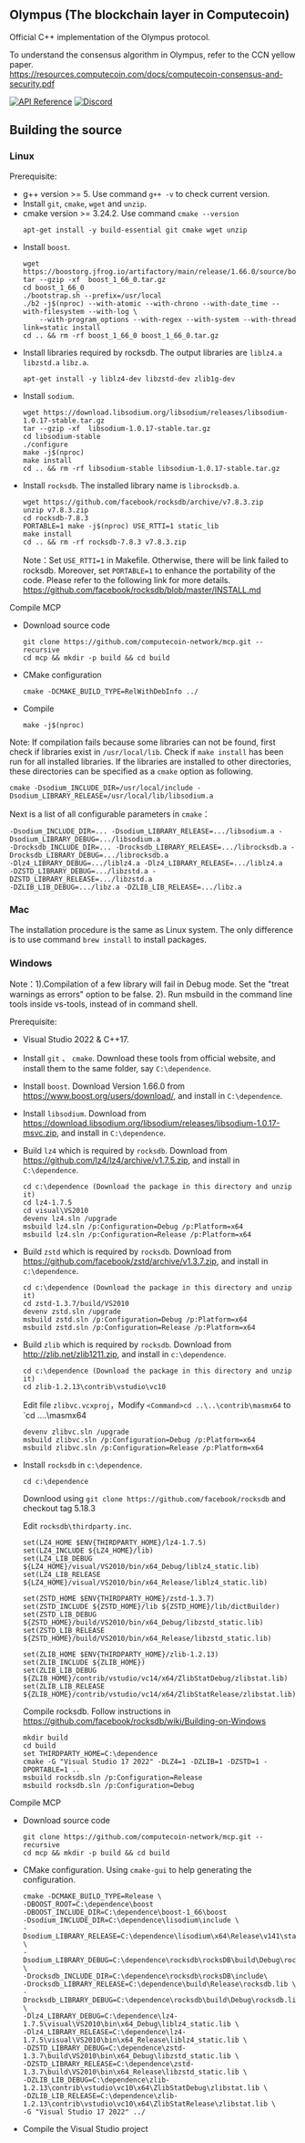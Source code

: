 ## Olympus (The blockchain layer in Computecoin)
Official C++ implementation of the Olympus protocol.

To understand the consensus algorithm in Olympus, refer to the CCN yellow paper.\
https://resources.computecoin.com/docs/computecoin-consensus-and-security.pdf

[![API Reference](
https://camo.githubusercontent.com/915b7be44ada53c290eb157634330494ebe3e30a/68747470733a2f2f676f646f632e6f72672f6769746875622e636f6d2f676f6c616e672f6764646f3f7374617475732e737667
)](https://docs.computecoin.com/computecoin/for-developers/mainnet/)
[![Discord](https://img.shields.io/badge/discord-join%20chat-blue.svg)](https://discord.gg/f4Z2jJjtNp)

## Building the source

### Linux

Prerequisite:
* g++ version >= 5. Use command `g++ -v` to check current version.
* Install `git`, `cmake`, `wget` and `unzip`.
* cmake version >= 3.24.2. Use command `cmake --version`
  ```
  apt-get install -y build-essential git cmake wget unzip
* Install ```boost```.
  ```
  wget https://boostorg.jfrog.io/artifactory/main/release/1.66.0/source/boost_1_66_0.tar.gz
  tar --gzip -xf  boost_1_66_0.tar.gz
  cd boost_1_66_0
  ./bootstrap.sh --prefix=/usr/local
  ./b2 -j$(nproc) --with-atomic --with-chrono --with-date_time --with-filesystem --with-log \
      --with-program_options --with-regex --with-system --with-thread link=static install
  cd .. && rm -rf boost_1_66_0 boost_1_66_0.tar.gz
  ```
* Install libraries required by rocksdb. The output libraries are `liblz4.a` `libzstd.a` `libz.a`.
  ```
  apt-get install -y liblz4-dev libzstd-dev zlib1g-dev
  ```
* Install `sodium`.
  ```
  wget https://download.libsodium.org/libsodium/releases/libsodium-1.0.17-stable.tar.gz
  tar --gzip -xf  libsodium-1.0.17-stable.tar.gz
  cd libsodium-stable
  ./configure
  make -j$(nproc)
  make install
  cd .. && rm -rf libsodium-stable libsodium-1.0.17-stable.tar.gz
	```
* Install `rocksdb`. The installed library name is `librocksdb.a`.
  ```
  wget https://github.com/facebook/rocksdb/archive/v7.8.3.zip
  unzip v7.8.3.zip
  cd rocksdb-7.8.3
  PORTABLE=1 make -j$(nproc) USE_RTTI=1 static_lib
  make install
  cd .. && rm -rf rocksdb-7.8.3 v7.8.3.zip
  ```
  Note：Set `USE_RTTI=1` in Makefile. Otherwise, there will be link failed to rocksdb. Moreover, set `PORTABLE=1` to enhance the portability of the code. Please refer to the following link for more details. https://github.com/facebook/rocksdb/blob/master/INSTALL.md
	
Compile MCP

* Download source code
  ```
  git clone https://github.com/computecoin-network/mcp.git --recursive
  cd mcp && mkdir -p build && cd build
  ```
* CMake configuration
  ```
  cmake -DCMAKE_BUILD_TYPE=RelWithDebInfo ../
  ```
* Compile
  ```
  make -j$(nproc)
  ```
Note: If compilation fails because some libraries can not be found, first check if libraries exist in `/usr/local/lib`. Check if `make install` has been run for all installed libraries. If the libraries are installed to other directories, these directories can be specified as a `cmake` option as following.
  ```
  cmake -Dsodium_INCLUDE_DIR=/usr/local/include -Dsodium_LIBRARY_RELEASE=/usr/local/lib/libsodium.a
  ```
Next is a list of all configurable parameters in `cmake`：
  ```
  -Dsodium_INCLUDE_DIR=... -Dsodium_LIBRARY_RELEASE=.../libsodium.a -Dsodium_LIBRARY_DEBUG=.../libsodium.a
  -Drocksdb_INCLUDE_DIR=... -Drocksdb_LIBRARY_RELEASE=.../librocksdb.a -Drocksdb_LIBRARY_DEBUG=.../librocksdb.a
  -Dlz4_LIBRARY_DEBUG=.../liblz4.a -Dlz4_LIBRARY_RELEASE=.../liblz4.a
  -DZSTD_LIBRARY_DEBUG=.../libzstd.a -DZSTD_LIBRARY_RELEASE=.../libzstd.a
  -DZLIB_LIB_DEBUG=.../libz.a -DZLIB_LIB_RELEASE=.../libz.a
  ```
  
### Mac
The installation procedure is the same as Linux system. The only difference is to use command `brew install` to install packages.


### Windows

Note：1).Compilation of a few library will fail in Debug mode. Set the "treat warnings as errors" option to be false. 2). Run msbuild in the command line tools inside vs-tools, instead of in command shell.

Prerequisite:
  * Visual Studio 2022 & C++17.
  * Install `git` 、 `cmake`. Download these tools from official website, and install them to the same folder, say `C:\dependence`.
  * Install `boost`. Download Version 1.66.0 from https://www.boost.org/users/download/, and install in `C:\dependence`.
  * Install `libsodium`. Download from https://download.libsodium.org/libsodium/releases/libsodium-1.0.17-msvc.zip, and install in `C:\dependence`.
  * Build `lz4` which is required by `rocksdb`. Download from https://github.com/lz4/lz4/archive/v1.7.5.zip, and install in `C:\dependence`.
    ```
    cd c:\dependence (Download the package in this directory and unzip it)
    cd lz4-1.7.5
    cd visual\VS2010
    devenv lz4.sln /upgrade
    msbuild lz4.sln /p:Configuration=Debug /p:Platform=x64
    msbuild lz4.sln /p:Configuration=Release /p:Platform=x64
    ```	   
* Build `zstd` which is required by `rocksdb`. Download from https://github.com/facebook/zstd/archive/v1.3.7.zip, and install in `c:\dependence`.
    ```
    cd c:\dependence (Download the package in this directory and unzip it)
    cd zstd-1.3.7/build/VS2010
    devenv zstd.sln /upgrade
    msbuild zstd.sln /p:Configuration=Debug /p:Platform=x64
    msbuild zstd.sln /p:Configuration=Release /p:Platform=x64
    ```
* Build `zlib` which is required by `rocksdb`. Download from http://zlib.net/zlib1211.zip, and install in `c:\dependence`.
    ```
    cd c:\dependence (Download the package in this directory and unzip it)
    cd zlib-1.2.13\contrib\vstudio\vc10
    ```
    Edit file `zlibvc.vcxproj`，Modify `<Command>cd ..\..\contrib\masmx64` to `<Command>cd ..\..\masmx64
    ```
    devenv zlibvc.sln /upgrade
    msbuild zlibvc.sln /p:Configuration=Debug /p:Platform=x64
    msbuild zlibvc.sln /p:Configuration=Release /p:Platform=x64
    ```
* Install `rocksdb` in `c:\dependence`.
    ```
    cd c:\dependence
    ```
    Downlood using `git clone https://github.com/facebook/rocksdb` and checkout tag 5.18.3
    
    Edit `rocksdb\thirdparty.inc`.
    ```
    set(LZ4_HOME $ENV{THIRDPARTY_HOME}/lz4-1.7.5)
    set(LZ4_INCLUDE ${LZ4_HOME}/lib)
    set(LZ4_LIB_DEBUG ${LZ4_HOME}/visual/VS2010/bin/x64_Debug/liblz4_static.lib)
    set(LZ4_LIB_RELEASE ${LZ4_HOME}/visual/VS2010/bin/x64_Release/liblz4_static.lib)

    set(ZSTD_HOME $ENV{THIRDPARTY_HOME}/zstd-1.3.7)
    set(ZSTD_INCLUDE ${ZSTD_HOME}/lib ${ZSTD_HOME}/lib/dictBuilder)
    set(ZSTD_LIB_DEBUG ${ZSTD_HOME}/build/VS2010/bin/x64_Debug/libzstd_static.lib)
    set(ZSTD_LIB_RELEASE ${ZSTD_HOME}/build/VS2010/bin/x64_Release/libzstd_static.lib)

    set(ZLIB_HOME $ENV{THIRDPARTY_HOME}/zlib-1.2.13)
    set(ZLIB_INCLUDE ${ZLIB_HOME})
    set(ZLIB_LIB_DEBUG ${ZLIB_HOME}/contrib/vstudio/vc14/x64/ZlibStatDebug/zlibstat.lib)
    set(ZLIB_LIB_RELEASE ${ZLIB_HOME}/contrib/vstudio/vc14/x64/ZlibStatRelease/zlibstat.lib)
    ```
    Compile rocksdb. Follow instructions in https://github.com/facebook/rocksdb/wiki/Building-on-Windows


    ```
    mkdir build
    cd build
    set THIRDPARTY_HOME=C:\dependence
    cmake -G "Visual Studio 17 2022" -DLZ4=1 -DZLIB=1 -DZSTD=1 -DPORTABLE=1 ..
    msbuild rocksdb.sln /p:Configuration=Release
    msbuild rocksdb.sln /p:Configuration=Debug
    ```
Compile MCP

* Download source code
  ```
  git clone https://github.com/computecoin-network/mcp.git --recursive
  cd mcp && mkdir -p build && cd build
  ```
* CMake configuration. Using `cmake-gui` to help generating the configuration.
  ```
  cmake -DCMAKE_BUILD_TYPE=Release \
  -DBOOST_ROOT=C:\dependence\boost
  -DBOOST_INCLUDE_DIR=C:\dependence\boost-1_66\boost
  -Dsodium_INCLUDE_DIR=C:\dependence\lisodium\include \
  -Dsodium_LIBRARY_RELEASE=C:\dependence\lisodium\x64\Release\v141\static\libsodium.lib \
  -Dsodium_LIBRARY_DEBUG=C:\dependence\rocksdb\rocksDB\build\Debug\rocksdb.lib \
  -Drocksdb_INCLUDE_DIR=C:\dependence\rocksdb\rocksDB\include\
  -Drocksdb_LIBRARY_RELEASE=C:\dependence\build\Release\rocksdb.lib \
  -Drocksdb_LIBRARY_DEBUG=C:\dependence\rocksdb\build\Debug\rocksdb.lib \
  -Dlz4_LIBRARY_DEBUG=C:\dependence\lz4-1.7.5\visual\VS2010\bin\x64_Debug\liblz4_static.lib \
  -Dlz4_LIBRARY_RELEASE=C:\dependence\lz4-1.7.5\visual\VS2010\bin\x64_Release\liblz4_static.lib \
  -DZSTD_LIBRARY_DEBUG=C:\dependence\zstd-1.3.7\build\VS2010\bin\x64_Debug\libzstd_static.lib \
  -DZSTD_LIBRARY_RELEASE=C:\dependence\zstd-1.3.7\build\VS2010\bin\x64_Release\libzstd_static.lib \
  -DZLIB_LIB_DEBUG=C:\dependence\zlib-1.2.13\contrib\vstudio\vc10\x64\ZlibStatDebug\zlibstat.lib \
  -DZLIB_LIB_RELEASE=C:\dependence\zlib-1.2.13\contrib\vstudio\vc10\x64\ZlibStatRelease\zlibstat.lib \
  -G "Visual Studio 17 2022" ../
  ```
 * Compile the Visual Studio project
